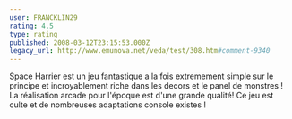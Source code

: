 ```yaml
---
user: FRANCKLIN29
rating: 4.5
type: rating
published: 2008-03-12T23:15:53.000Z
legacy_url: http://www.emunova.net/veda/test/308.htm#comment-9340
---
```

Space Harrier est un jeu fantastique a la fois extremement simple sur le principe et incroyablement riche dans les decors et le panel de monstres ! La réalisation arcade pour l'époque est d'une grande qualité! Ce jeu est culte et de nombreuses adaptations console existes !